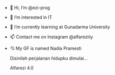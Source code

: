 - 👋 Hi, I’m @ezi-prog
- 👀 I’m interested in IT
- 🌱 I’m currently learning at Gunadarma University
- 📫 Contact me on Instagram @alfareziiiy
- 💘 My GF is named Nadia Pramesti

  Disinilah perjalanan hidupku dimulai...

  Alfarezi 4.0


<!---
ezi-prog/ezi-prog is a ✨ special ✨ repository because its `README.md` (this file) appears on your GitHub profile.
You can click the Preview link to take a look at your changes.
--->
